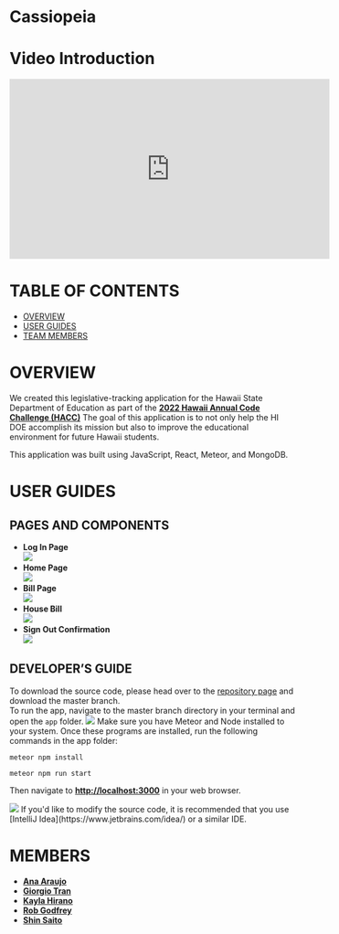 # Cassiopeia

# Video Introduction

<iframe width="560" height="315" src="https://www.youtube.com/embed/0rt54E251uU" title="YouTube video player" frameborder="0" allow="accelerometer; autoplay; clipboard-write; encrypted-media; gyroscope; picture-in-picture" allowfullscreen></iframe>

# TABLE OF CONTENTS

- [OVERVIEW](#OVERVIEW)
- [USER GUIDES](#USER_GUIDES)
- [TEAM MEMBERS](#MEMBERS)

# OVERVIEW

We created this legislative-tracking application for the Hawaii State Department of Education as part of the <b><a href = "https://hacc.hawaii.gov/hacc-judging-criteria/">2022 Hawaii Annual Code Challenge (HACC)</a></b> The goal of this application is to not only help the HI DOE accomplish its mission but also to improve the educational environment for future Hawaii students.

This application was built using JavaScript, React, Meteor, and MongoDB.

# USER GUIDES

## PAGES AND COMPONENTS

<ul>
<li><b>Log In Page</b> <br/>
<image src = "image/landing.png"/>
</li>
<li><b>Home Page</b><br/>
<image src="image/home.png"/>
<li><b>Bill Page</b><br/>
<image src="image/bill.png"/>
</li>
<li><b>House Bill</b><br/>
<image src="image/houseBill.png"/>
</li>
<li><b>Sign Out Confirmation</b><br/>
<image src="image/signout.png"/>
</ul>

## DEVELOPER’S GUIDE

To download the source code, please head over to the [repository page](https://github.com/HACC2022/Cassiopeia) and download the master branch.<br/>
To run the app, navigate to the master branch directory in your terminal and open the `app` folder.
<img src ="https://shocking-development.github.io/doc/open.png">
Make sure you have Meteor and Node installed to your system. Once these programs are installed, run the following commands in the app folder:

```
meteor npm install
```
```
meteor npm run start
```

Then navigate to <b><a href ="http://localhost:3000">http://localhost:3000</a></b> in your web browser.

<img src = "https://shocking-development.github.io/doc/run.png">
If you'd like to modify the source code, it is recommended that you use [IntelliJ Idea](https://www.jetbrains.com/idea/) or a similar IDE.

# MEMBERS

<ul>
<li><b><a href = "https://acatarinaoaraujo.github.io/"  target="_blank">Ana Araujo</a></b></li>
<li><b><a href = "https://giorgio-tran.github.io/"  target="_blank">Giorgio Tran</a></b>
</li>
<li><b><a href = "https://khirano7.github.io/"  target="_blank">Kayla Hirano</a></b>
</li>
<li><b><a href = "https://robertgodfrey.github.io/"  target="_blank">Rob Godfrey</a></b>
</li>
<li><b><a href = "https://saitoshi.github.io/"  target="_blank">Shin Saito</a></b>
</li>
</ul>
